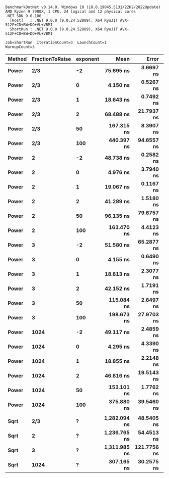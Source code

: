 ```

BenchmarkDotNet v0.14.0, Windows 10 (10.0.19045.5131/22H2/2022Update)
AMD Ryzen 9 7900X, 1 CPU, 24 logical and 12 physical cores
.NET SDK 9.0.100
  [Host]   : .NET 9.0.0 (9.0.24.52809), X64 RyuJIT AVX-512F+CD+BW+DQ+VL+VBMI
  ShortRun : .NET 9.0.0 (9.0.24.52809), X64 RyuJIT AVX-512F+CD+BW+DQ+VL+VBMI

Job=ShortRun  IterationCount=3  LaunchCount=1  
WarmupCount=3  

```
| Method | FractionToRaise | exponent | Mean         | Error       | StdDev    | Gen0   | Allocated |
|------- |---------------- |--------- |-------------:|------------:|----------:|-------:|----------:|
| **Power**  | **2/3**             | **-2**       |    **75.695 ns** |   **3.6697 ns** | **0.2011 ns** |      **-** |         **-** |
| **Power**  | **2/3**             | **0**        |     **4.150 ns** |   **0.5267 ns** | **0.0289 ns** |      **-** |         **-** |
| **Power**  | **2/3**             | **1**        |    **18.643 ns** |   **0.7492 ns** | **0.0411 ns** |      **-** |         **-** |
| **Power**  | **2/3**             | **2**        |    **68.488 ns** |  **21.7937 ns** | **1.1946 ns** |      **-** |         **-** |
| **Power**  | **2/3**             | **50**       |   **167.315 ns** |   **8.3907 ns** | **0.4599 ns** | **0.0043** |      **72 B** |
| **Power**  | **2/3**             | **100**      |   **440.397 ns** |  **94.6557 ns** | **5.1884 ns** | **0.0052** |      **88 B** |
| **Power**  | **2**               | **-2**       |    **48.738 ns** |   **0.2582 ns** | **0.0142 ns** |      **-** |         **-** |
| **Power**  | **2**               | **0**        |     **4.976 ns** |   **3.7940 ns** | **0.2080 ns** |      **-** |         **-** |
| **Power**  | **2**               | **1**        |    **19.067 ns** |   **0.1167 ns** | **0.0064 ns** |      **-** |         **-** |
| **Power**  | **2**               | **2**        |    **41.289 ns** |   **1.5180 ns** | **0.0832 ns** |      **-** |         **-** |
| **Power**  | **2**               | **50**       |    **96.135 ns** |  **79.6757 ns** | **4.3673 ns** | **0.0019** |      **32 B** |
| **Power**  | **2**               | **100**      |   **163.470 ns** |   **4.4123 ns** | **0.2419 ns** | **0.0024** |      **40 B** |
| **Power**  | **3**               | **-2**       |    **51.580 ns** |  **65.2877 ns** | **3.5786 ns** |      **-** |         **-** |
| **Power**  | **3**               | **0**        |     **4.155 ns** |   **0.6490 ns** | **0.0356 ns** |      **-** |         **-** |
| **Power**  | **3**               | **1**        |    **18.813 ns** |   **2.3077 ns** | **0.1265 ns** |      **-** |         **-** |
| **Power**  | **3**               | **2**        |    **42.152 ns** |   **1.7191 ns** | **0.0942 ns** |      **-** |         **-** |
| **Power**  | **3**               | **50**       |   **115.084 ns** |   **2.6497 ns** | **0.1452 ns** | **0.0024** |      **40 B** |
| **Power**  | **3**               | **100**      |   **198.673 ns** |  **27.9703 ns** | **1.5331 ns** | **0.0029** |      **48 B** |
| **Power**  | **1024**            | **-2**       |    **49.117 ns** |   **2.4859 ns** | **0.1363 ns** |      **-** |         **-** |
| **Power**  | **1024**            | **0**        |     **4.295 ns** |   **4.3390 ns** | **0.2378 ns** |      **-** |         **-** |
| **Power**  | **1024**            | **1**        |    **18.855 ns** |   **2.2148 ns** | **0.1214 ns** |      **-** |         **-** |
| **Power**  | **1024**            | **2**        |    **46.816 ns** |  **19.5143 ns** | **1.0696 ns** |      **-** |         **-** |
| **Power**  | **1024**            | **50**       |   **153.101 ns** |   **1.7762 ns** | **0.0974 ns** | **0.0052** |      **88 B** |
| **Power**  | **1024**            | **100**      |   **375.880 ns** |  **39.5460 ns** | **2.1676 ns** | **0.0091** |     **152 B** |
|        |                 |          |              |             |           |        |           |
| **Sqrt**   | **2/3**             | **?**        | **1,282.094 ns** |  **48.5405 ns** | **2.6607 ns** | **0.0286** |     **504 B** |
| **Sqrt**   | **2**               | **?**        | **1,236.765 ns** |  **54.4513 ns** | **2.9847 ns** | **0.0210** |     **376 B** |
| **Sqrt**   | **3**               | **?**        | **1,311.985 ns** | **121.7756 ns** | **6.6749 ns** | **0.0286** |     **504 B** |
| **Sqrt**   | **1024**            | **?**        |   **307.165 ns** |  **30.2575 ns** | **1.6585 ns** | **0.0081** |     **136 B** |
